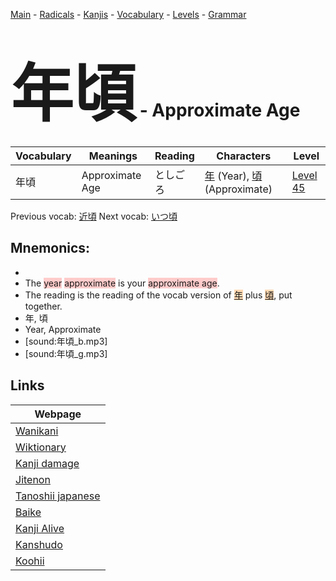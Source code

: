 <style> bigfont {font-size: 100px}</style>
[Main](../README.md) -
[Radicals](../radicals.md) -
[Kanjis](../kanjis.md) -
[Vocabulary](../vocabulary.md) -
[Levels](../levels.md) -
[Grammar](../grammar.md)
# <bigfont> 年頃</bigfont> - Approximate Age 

| Vocabulary | Meanings | Reading | Characters | Level |
| --- | --- | --- | --- | --- |
| 年頃 | Approximate Age | としごろ |  [年](../kanjis/年.md) (Year), [頃](../kanjis/頃.md) (Approximate) | [Level 45](../levels/wk_level45.md) |

Previous vocab: [近頃](近頃.md) Next vocab: [いつ頃](いつ頃.md) 

## Mnemonics:

* 
* The <span style="background-color:#ffcccb"> year</span> <span style="background-color:#ffcccb"> approximate</span> is your <span style="background-color:#ffcccb"> approximate age</span>.
* The reading is the reading of the vocab version of <span style="background-color:#fed8b1"> [年](https://jisho.org/search/年)</span> plus <span style="background-color:#fed8b1"> [頃](https://jisho.org/search/頃)</span>, put together. 
* 年, 頃
* Year, Approximate
* [sound:年頃_b.mp3]
* [sound:年頃_g.mp3]


## Links 

| Webpage |
| --- |
| [Wanikani          ](https://www.wanikani.com/kanji/年頃) |
| [Wiktionary        ](https://en.wiktionary.org/wiki/年頃) |
| [Kanji damage      ](http://www.kanjidamage.com/kanji/search?utf8=✓&q=年頃) |
| [Jitenon           ](https://jitenon.com/kanji/年頃) |
| [Tanoshii japanese ](https://www.tanoshiijapanese.com/dictionary/kanji.cfm?k=年頃) |
| [Baike             ](https://baike.baidu.com/item/年頃) |
| [Kanji Alive       ](https://app.kanjialive.com/年頃) |
| [Kanshudo          ](https://www.kanshudo.com/searchmn?q=年頃) |
| [Koohii            ](https://kanji.koohii.com/study/kanji/年頃) |
